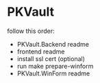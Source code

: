 # PKVault

follow this order:

- PKVault.Backend readme
- frontend readme
- install ssl cert (optional)
- run make prepare-winform
- PKVault.WinForm readme
